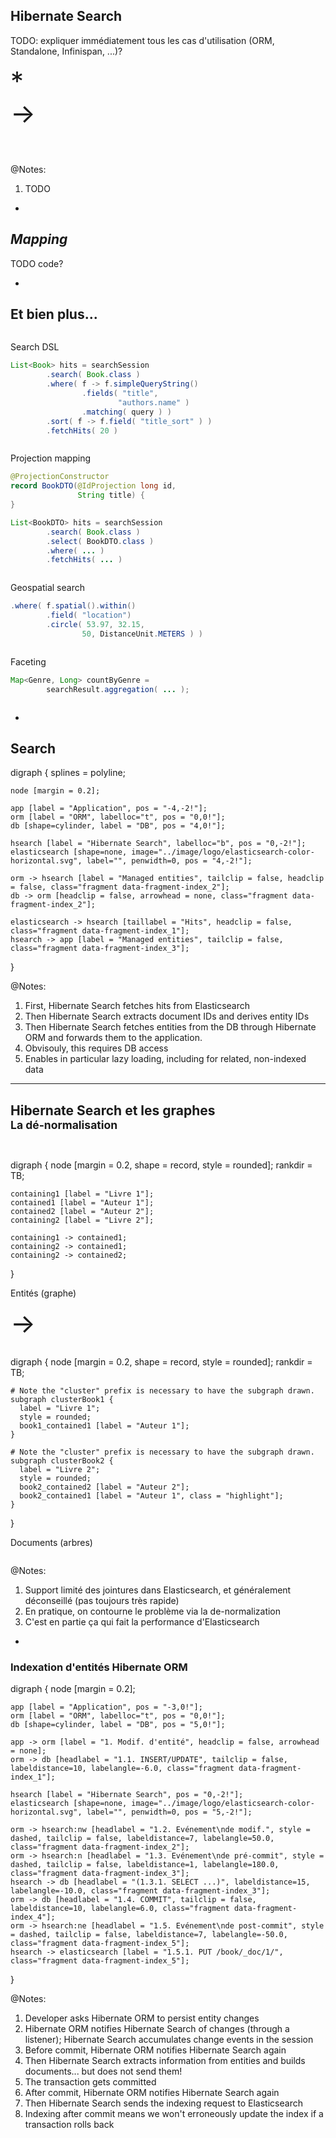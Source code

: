 ## Hibernate Search

TODO: expliquer immédiatement tous les cas d'utilisation (ORM, Standalone, Infinispan, ...)?

<div class="grid">

<div class="column" style="font-size: 3em;">
*
</div>


<div class="column" style="font-size: 3em;">
&rarr;
</div>

<div class="column">
<img data-src="../image/logo/lucene.svg" class="logo" />
<p>
<img data-src="../image/logo/elasticsearch-color-horizontal.svg" class="logo" />
<p>
<img data-src="../image/logo/opensearch-monochrome.svg" class="logo" />
</div>

</div>

@Notes:

1. TODO

-

## *Mapping*

TODO code?

-

<!-- .element class="grid" -->
## Et bien plus...

<div class="column">

Search DSL
```java
List<Book> hits = searchSession
        .search( Book.class )
        .where( f -> f.simpleQueryString()
                .fields( "title",
                        "authors.name" )
                .matching( query ) )
        .sort( f -> f.field( "title_sort" ) )
        .fetchHits( 20 )
```

</div>
<div class="column">

Projection mapping
```java
@ProjectionConstructor
record BookDTO(@IdProjection long id,
               String title) {
}

List<BookDTO> hits = searchSession
        .search( Book.class )
        .select( BookDTO.class )
        .where( ... )
        .fetchHits( ... )
```

</div>
<div class="column">

Geospatial search
```java
.where( f.spatial().within()
        .field( "location")
        .circle( 53.97, 32.15,
                50, DistanceUnit.METERS ) )
```

</div>
<div class="column">

Faceting
```java
Map<Genre, Long> countByGenre =
        searchResult.aggregation( ... );
```

</div>

-

<!-- .element data-visibility="hidden" -->
## Search

<div class="viz" data-viz-engine="neato" data-viz-images="../image/logo/elasticsearch-color-horizontal.svg,200px,100px">
digraph {
	splines = polyline;

	node [margin = 0.2];

	app [label = "Application", pos = "-4,-2!"];
	orm [label = "ORM", labelloc="t", pos = "0,0!"];
	db [shape=cylinder, label = "DB", pos = "4,0!"];

	hsearch [label = "Hibernate Search", labelloc="b", pos = "0,-2!"];
    elasticsearch [shape=none, image="../image/logo/elasticsearch-color-horizontal.svg", label="", penwidth=0, pos = "4,-2!"];

	orm -> hsearch [label = "Managed entities", tailclip = false, headclip = false, class="fragment data-fragment-index_2"];
	db -> orm [headclip = false, arrowhead = none, class="fragment data-fragment-index_2"];

	elasticsearch -> hsearch [taillabel = "Hits", headclip = false, class="fragment data-fragment-index_1"];
	hsearch -> app [label = "Managed entities", tailclip = false, class="fragment data-fragment-index_3"];
}
</div>

@Notes:

1. First, Hibernate Search fetches hits from Elasticsearch
1. Then Hibernate Search extracts document IDs and derives entity IDs
1. Then Hibernate Search fetches entities from the DB through Hibernate ORM
   and forwards them to the application.
1. Obvisouly, this requires DB access
1. Enables in particular lazy loading, including for related, non-indexed data

---

<!-- .element: class="grid" -->
## Hibernate Search et les graphes<br><small>La dé-normalisation</small>

<div class="column">

<p><img data-src="../image/logo/hibernate_color.svg" class="logo" />

<div class="viz">
digraph {
	node [margin = 0.2, shape = record, style = rounded];
	rankdir = TB;

	containing1 [label = "Livre 1"];
	contained1 [label = "Auteur 1"];
	contained2 [label = "Auteur 2"];
	containing2 [label = "Livre 2"];

	containing1 -> contained1;
	containing2 -> contained1;
	containing2 -> contained2;
}
</div>

Entités (graphe)

</div>

<div class="column" style="font-size: 3em;">
&rarr;
</div>

<div class="column">

<p><img data-src="../image/logo/lucene.svg" class="logo" />

<div class="viz">
digraph {
	node [margin = 0.2, shape = record, style = rounded];
	rankdir = TB;

    # Note the "cluster" prefix is necessary to have the subgraph drawn.
    subgraph clusterBook1 {
      label = "Livre 1";
      style = rounded;
      book1_contained1 [label = "Auteur 1"];
    }

    # Note the "cluster" prefix is necessary to have the subgraph drawn.
    subgraph clusterBook2 {
      label = "Livre 2";
      style = rounded;
      book2_contained2 [label = "Auteur 2"];
      book2_contained1 [label = "Auteur 1", class = "highlight"];
    }
}
</div>

Documents (arbres)

</div>

@Notes:

1. Support limité des jointures dans Elasticsearch, et généralement déconseillé (pas toujours très rapide)
2. En pratique, on contourne le problème via la de-normalization
3. C'est en partie ça qui fait la performance d'Elasticsearch

-

<!-- .element: class="nested-fragments-highlight-current" -->
### Indexation d'entités Hibernate ORM

<div class="viz" data-viz-engine="neato" data-width="900"
        data-viz-images="../image/logo/elasticsearch-color-horizontal.svg,200px,100px">
digraph {
	node [margin = 0.2];

	app [label = "Application", pos = "-3,0!"];
	orm [label = "ORM", labelloc="t", pos = "0,0!"];
	db [shape=cylinder, label = "DB", pos = "5,0!"];

	app -> orm [label = "1. Modif. d'entité", headclip = false, arrowhead = none];
	orm -> db [headlabel = "1.1. INSERT/UPDATE", tailclip = false, labeldistance=10, labelangle=-6.0, class="fragment data-fragment-index_1"];

	hsearch [label = "Hibernate Search", pos = "0,-2!"];
    elasticsearch [shape=none, image="../image/logo/elasticsearch-color-horizontal.svg", label="", penwidth=0, pos = "5,-2!"];

	orm -> hsearch:nw [headlabel = "1.2. Evénement\nde modif.", style = dashed, tailclip = false, labeldistance=7, labelangle=50.0, class="fragment data-fragment-index_2"];
	orm -> hsearch:n [headlabel = "1.3. Evénement\nde pré-commit", style = dashed, tailclip = false, labeldistance=1, labelangle=180.0, class="fragment data-fragment-index_3"];
	hsearch -> db [headlabel = "(1.3.1. SELECT ...)", labeldistance=15, labelangle=-10.0, class="fragment data-fragment-index_3"];
	orm -> db [headlabel = "1.4. COMMIT", tailclip = false, labeldistance=10, labelangle=6.0, class="fragment data-fragment-index_4"];
    orm -> hsearch:ne [headlabel = "1.5. Evénement\nde post-commit", style = dashed, tailclip = false, labeldistance=7, labelangle=-50.0, class="fragment data-fragment-index_5"];
	hsearch -> elasticsearch [label = "1.5.1. PUT /book/_doc/1/", class="fragment data-fragment-index_5"];
}
</div>

@Notes:

1. Developer asks Hibernate ORM to persist entity changes
1. Hibernate ORM notifies Hibernate Search of changes (through a listener);
   Hibernate Search accumulates change events in the session
1. Before commit, Hibernate ORM notifies Hibernate Search again
1. Then Hibernate Search extracts information from entities and builds documents... but does not send them!
1. The transaction gets committed
1. After commit, Hibernate ORM notifies Hibernate Search again
1. Then Hibernate Search sends the indexing request to Elasticsearch
1. Indexing after commit means we won't erroneously update the index if a transaction rolls back
